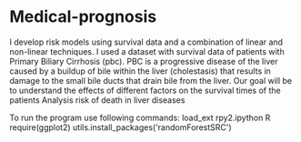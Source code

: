 # Medical-prognosis
I develop risk models using survival data and a combination of linear and non-linear techniques. I used a dataset with survival data of patients with Primary Biliary Cirrhosis (pbc). PBC is a progressive disease of the liver caused by a buildup of bile within the liver (cholestasis) that results in damage to the small bile ducts that drain bile from the liver. Our goal will be to understand the effects of different factors on the survival times of the patients
Analysis risk of death in liver diseases



To run the program use following commands:
load_ext rpy2.ipython
R require(ggplot2)
utils.install_packages('randomForestSRC')

